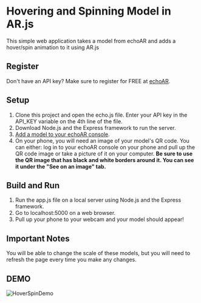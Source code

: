 # Hovering and Spinning Model in AR.js

This simple web application takes a model from echoAR and adds a hover/spin animation to it using AR.js

## Register
Don't have an API key? Make sure to register for FREE at [echoAR](https://console.echoar.xyz).

## Setup
1. Clone this project and open the echo.js file. Enter your API key in the API_KEY variable on the 4th line of the file. 
3. Download Node.js and the Express framework to run the server. 
4. [Add a model to your echoAR console](https://docs.echoar.xyz/quickstart/add-a-3d-model).
5. On your phone, you will need an image of your model's QR code. You can either: log in to your echoAR console on your phone and pull up the QR code image or take a picture of it on your computer. **Be sure to use the QR image that has black and white borders around it. You can see it under the "See on an image" tab.** 

## Build and Run
1. Run the app.js file on a local server using Node.js and the Express framework.
2. Go to localhost:5000 on a web browser. 
3. Pull up your phone to your webcam and your model should appear! 

## Important Notes
You will be able to change the scale of these models, but you will need to refresh the page every time you make any changes. 

## DEMO
![HoverSpinDemo](https://user-images.githubusercontent.com/31756724/121757903-2878d700-caed-11eb-989e-6767c0e857b5.gif)
